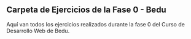 <h2>Carpeta de Ejercicios de la Fase 0 - Bedu</h2>

<p>Aquí van todos los ejercicios realizados durante la fase 0 del Curso de 
Desarrollo Web de Bedu.</p>
